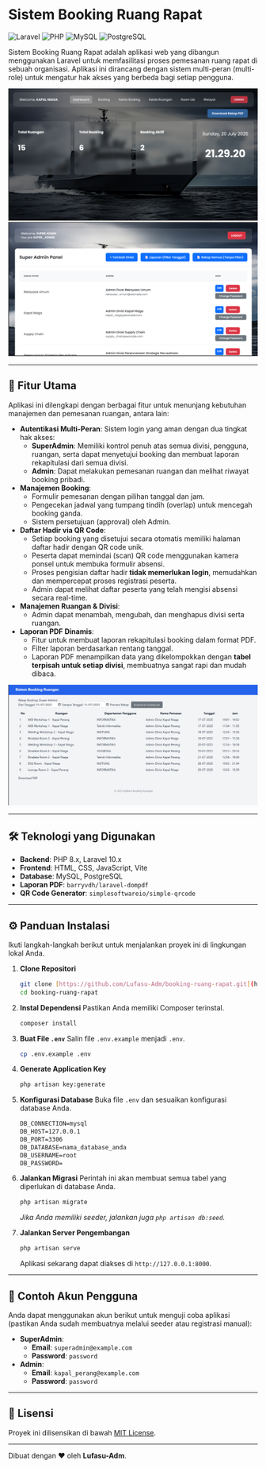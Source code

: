 # Sistem Booking Ruang Rapat

![Laravel](https://img.shields.io/badge/Laravel-FF2D20?style=for-the-badge&logo=laravel&logoColor=white)
![PHP](https://img.shields.io/badge/PHP-777BB4?style=for-the-badge&logo=php&logoColor=white)
![MySQL](https://img.shields.io/badge/MySQL-4479A1?style=for-the-badge&logo=mysql&logoColor=white)
![PostgreSQL](https://img.shields.io/badge/PostgreSQL-4169E1?style=for-the-badge&logo=postgresql&logoColor=white)

Sistem Booking Ruang Rapat adalah aplikasi web yang dibangun menggunakan Laravel untuk memfasilitasi proses pemesanan ruang rapat di sebuah organisasi. Aplikasi ini dirancang dengan sistem multi-peran (multi-role) untuk mengatur hak akses yang berbeda bagi setiap pengguna.

![Tampilan Dashboard Admin](https://github.com/Lufasu-Adm/booking-ruang-rapat/blob/main/UI/Admin.png)
![Tampilan Dashboard Super Admin](https://github.com/Lufasu-Adm/booking-ruang-rapat/blob/main/UI/superadmin.png)

---

## 🚀 Fitur Utama

Aplikasi ini dilengkapi dengan berbagai fitur untuk menunjang kebutuhan manajemen dan pemesanan ruangan, antara lain:

* **Autentikasi Multi-Peran**: Sistem login yang aman dengan dua tingkat hak akses:
    * **SuperAdmin**: Memiliki kontrol penuh atas semua divisi, pengguna, ruangan, serta dapat menyetujui booking dan membuat laporan rekapitulasi dari semua divisi.
    * **Admin**: Dapat melakukan pemesanan ruangan dan melihat riwayat booking pribadi.
* **Manajemen Booking**:
    * Formulir pemesanan dengan pilihan tanggal dan jam.
    * Pengecekan jadwal yang tumpang tindih (overlap) untuk mencegah booking ganda.
    * Sistem persetujuan (approval) oleh Admin.
* **Daftar Hadir via QR Code**:
    * Setiap booking yang disetujui secara otomatis memiliki halaman daftar hadir dengan QR code unik.
    * Peserta dapat memindai (scan) QR code menggunakan kamera ponsel untuk membuka formulir absensi.
    * Proses pengisian daftar hadir **tidak memerlukan login**, memudahkan dan mempercepat proses registrasi peserta.
    * Admin dapat melihat daftar peserta yang telah mengisi absensi secara real-time.
* **Manajemen Ruangan & Divisi**:
    * Admin dapat menambah, mengubah, dan menghapus divisi serta ruangan.
* **Laporan PDF Dinamis**:
    * Fitur untuk membuat laporan rekapitulasi booking dalam format PDF.
    * Filter laporan berdasarkan rentang tanggal.
    * Laporan PDF menampilkan data yang dikelompokkan dengan **tabel terpisah untuk setiap divisi**, membuatnya sangat rapi dan mudah dibaca.

![Tampilan Halaman Filter](https://github.com/Lufasu-Adm/booking-ruang-rapat/blob/main/UI/Filter.png)

---

## 🛠️ Teknologi yang Digunakan

* **Backend**: PHP 8.x, Laravel 10.x
* **Frontend**: HTML, CSS, JavaScript, Vite
* **Database**: MySQL, PostgreSQL
* **Laporan PDF**: `barryvdh/laravel-dompdf`
* **QR Code Generator**: `simplesoftwareio/simple-qrcode`

---

## ⚙️ Panduan Instalasi

Ikuti langkah-langkah berikut untuk menjalankan proyek ini di lingkungan lokal Anda.

1.  **Clone Repositori**
    ```bash
    git clone [https://github.com/Lufasu-Adm/booking-ruang-rapat.git](https://github.com/Lufasu-Adm/booking-ruang-rapat.git)
    cd booking-ruang-rapat
    ```

2.  **Instal Dependensi**
    Pastikan Anda memiliki Composer terinstal.
    ```bash
    composer install
    ```

3.  **Buat File `.env`**
    Salin file `.env.example` menjadi `.env`.
    ```bash
    cp .env.example .env
    ```

4.  **Generate Application Key**
    ```bash
    php artisan key:generate
    ```

5.  **Konfigurasi Database**
    Buka file `.env` dan sesuaikan konfigurasi database Anda.
    ```env
    DB_CONNECTION=mysql
    DB_HOST=127.0.0.1
    DB_PORT=3306
    DB_DATABASE=nama_database_anda
    DB_USERNAME=root
    DB_PASSWORD=
    ```

6.  **Jalankan Migrasi**
    Perintah ini akan membuat semua tabel yang diperlukan di database Anda.
    ```bash
    php artisan migrate
    ```
    *Jika Anda memiliki seeder, jalankan juga `php artisan db:seed`.*

7.  **Jalankan Server Pengembangan**
    ```bash
    php artisan serve
    ```
    Aplikasi sekarang dapat diakses di `http://127.0.0.1:8000`.

---

## 👤 Contoh Akun Pengguna

Anda dapat menggunakan akun berikut untuk menguji coba aplikasi (pastikan Anda sudah membuatnya melalui seeder atau registrasi manual):

* **SuperAdmin**:
    * **Email**: `superadmin@example.com`
    * **Password**: `password`
* **Admin**:
    * **Email**: `kapal_perang@example.com`
    * **Password**: `password`

---

## 📄 Lisensi

Proyek ini dilisensikan di bawah [MIT License](LICENSE.md).

---

Dibuat dengan ❤️ oleh **Lufasu-Adm**.
